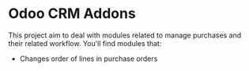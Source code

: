 Odoo CRM Addons
===============

This project aim to deal with modules related to manage purchases and their related workflow. You'll find modules that:

- Changes order of lines in purchase orders
